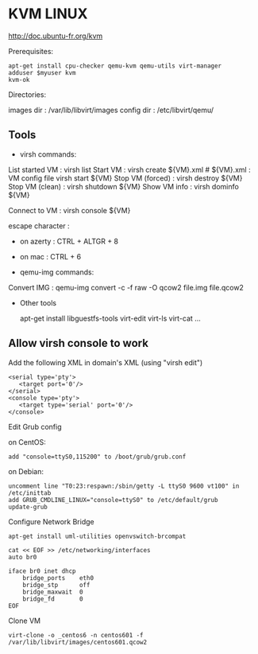 KVM LINUX
=========

http://doc.ubuntu-fr.org/kvm

Prerequisites:

    apt-get install cpu-checker qemu-kvm qemu-utils virt-manager
    adduser $myuser kvm
    kvm-ok

Directories:

images dir : /var/lib/libvirt/images
config dir : /etc/libvirt/qemu/

Tools
-----

 - virsh commands:

List started VM : virsh list
Start VM : virsh create ${VM}.xml # ${VM}.xml : VM config file
           virsh start ${VM}
Stop VM (forced) : virsh destroy ${VM}
Stop VM (clean) : virsh shutdown ${VM}
Show VM info : virsh dominfo ${VM}

Connect to VM : virsh console ${VM}

escape character :
- on azerty : CTRL + ALTGR + 8
- on mac : CTRL + 6

 - qemu-img commands:

Convert IMG : qemu-img convert -c -f raw -O qcow2 file.img file.qcow2

 - Other tools

    apt-get install libguestfs-tools
    virt-edit
    virt-ls
    virt-cat
    ...

Allow virsh console to work
---------------------------

Add the following XML in domain's XML (using "virsh edit")

    <serial type='pty'>
       <target port='0'/>
    </serial>
    <console type='pty'>
       <target type='serial' port='0'/>
    </console>

Edit Grub config

on CentOS:

    add "console=ttyS0,115200" to /boot/grub/grub.conf

on Debian:

    uncomment line "T0:23:respawn:/sbin/getty -L ttyS0 9600 vt100" in /etc/inittab
    add GRUB_CMDLINE_LINUX="console=ttyS0" to /etc/default/grub
    update-grub

Configure Network Bridge

    apt-get install uml-utilities openvswitch-brcompat

    cat << EOF >> /etc/networking/interfaces
    auto br0

    iface br0 inet dhcp
        bridge_ports    eth0
        bridge_stp      off
        bridge_maxwait  0
        bridge_fd       0
    EOF

Clone VM

    virt-clone -o _centos6 -n centos601 -f /var/lib/libvirt/images/centos601.qcow2
